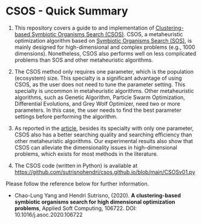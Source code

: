 # CSOS - Quick Summary

1. This repository covers a guide to and implementation of [Clustering-based Symbiotic Organisms Search (CSOS)](https://www.sciencedirect.com/science/article/abs/pii/S1568494620306608). CSOS, a metaheuristic optimization algorithm based on [Symbiotic Organisms Search (SOS)](https://www.sciencedirect.com/science/article/abs/pii/S0045794914000881), is mainly designed for high-dimensional and complex problems (e.g., 1000 dimensions). Nonetheless, CSOS also performs well on less complicated problems than SOS and other metaheuristic algorithms.

2. The CSOS method only requires one parameter, which is the population (ecosystem) size. This specialty is a significant advantage of using CSOS, as the user does not need to tune the parameter setting. This specialty is uncommon in metaheuristic algorithms. Other metaheuristic algorithms, such as Genetic Algorithm, Particle Swarm Optimization, Differential Evolutions, and Grey Wolf Optimizer, need two or more parameters. In this case, the user needs to find the best parameter settings before performing the algorithm.

3. As reported in the [article](https://www.sciencedirect.com/science/article/abs/pii/S1568494620306608), besides its specialty with only one parameter, CSOS also has a better searching quality and searching efficiency than other metaheuristic algorithms. Our experimental results also show that CSOS can alleviate the dimensionality issues in high-dimensional problems, which exists for most methods in the literature.

4. The CSOS code (written in Python) is available at https://github.com/sutrisnohendri/csos.github.io/blob/main/CSOSv01.py

Please follow the reference below for further information.
- Chao-Lung Yang and Hendri Sutrisno, (2020). **A clustering-based symbiotic organisms search for high dimensional optimization problems**, Applied Soft Computing, 106722. DOI: 10.1016/j.asoc.2020.106722
